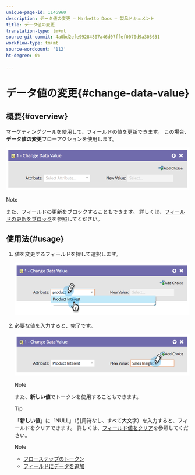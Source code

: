 ```yaml
---
unique-page-id: 1146960
description: データ値の変更 — Marketto Docs — 製品ドキュメント
title: データ値の変更
translation-type: tm+mt
source-git-commit: 4a0bd2efe99284807a46d07ffef0070d9a303631
workflow-type: tm+mt
source-wordcount: '112'
ht-degree: 0%

---
```



# データ値の変更{#change-data-value}

## 概要{#overview}

マーケティングツールを使用して、フィールドの値を更新できます。 この場合、**データ値の変更**&#x200B;フローアクションを使用します。

![](assets/image2014-9-22-11-3a15-3a34.png)

>[!NOTE]
>
>また、フィールドの更新をブロックすることもできます。 詳しくは、[フィールドの更新をブロック](/help/marketo/product-docs/administration/field-management/block-updates-to-a-field.md)を参照してください。

## 使用法{#usage}

1. 値を変更するフィールドを探して選択します。

   ![](assets/image2014-9-22-11-3a18-3a29.png)

1. 必要な値を入力すると、完了です。

   ![](assets/image2014-9-22-11-3a18-3a38.png)

   >[!NOTE]
   >
   >また、**新しい値**&#x200B;でトークンを使用することもできます。

   >[!TIP]
   >
   >「**新しい値**」に「NULL」（引用符なし、すべて大文字）を入力すると、フィールドをクリアできます。 詳しくは、[フィールド値をクリア](/help/marketo/product-docs/core-marketo-concepts/smart-campaigns/flow-actions/change-data-value/clear-field-values.md)を参照してください。

   >[!NOTE]
   >
   >* [フローステップのトークン](/help/marketo/product-docs/core-marketo-concepts/smart-campaigns/flow-actions/use-tokens-in-flow-steps.md)
   >* [フィールドにデータを追加](/help/marketo/product-docs/core-marketo-concepts/smart-campaigns/flow-actions/append-data-to-a-field.md)

